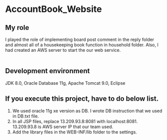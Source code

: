 # AccountBook_Website

## My role 

 I played the role of implementing board post comment in the reply folder and almost all of a housekeeping book function in household folder.
Also, I had created an AWS server to start the our web service.      
<br>

## Development environment 

 JDK 8.0, Oracle Database 11g, Apache Tomcat 9.0, Eclipse
<br>

## If you execute this project, have to do below list.

1. We used oracle 11g xe version as DB. I wrote DB instruction that we used in DB.txt file.
2. In all JSP files, replace 13.209.93.8:8081 with localhost:8081.
   13.209.93.8 is AWS server IP that our team used.
3. Add the library files in the WEB-INF/lib folder to the settings.
